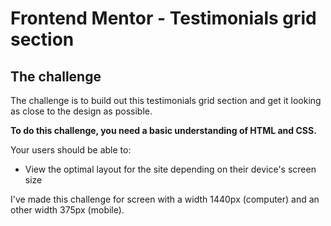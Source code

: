 

# Frontend Mentor - Testimonials grid section

## The challenge

The challenge is to build out this testimonials grid section and get it looking as close to the design as possible.

**To do this challenge, you need a basic understanding of HTML and CSS.**

Your users should be able to:

- View the optimal layout for the site depending on their device's screen size

I've made this challenge for screen with a width 1440px (computer) and an other width 375px (mobile).
